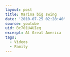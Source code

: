 ```yaml
---
layout: post
title: Marina big swing
date: '2010-07-25 02:28:40'
source: youtube
uid: Bc701U4UIeg
excerpt: At Great America
tags:
  - Videos
  - Family
---
```

